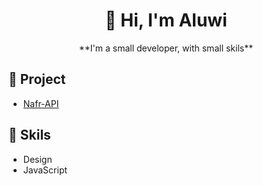 <div align="center">
  <h1>👋 Hi, I'm Aluwi</h1>
  **I'm a small developer, with small skils**
</div>

## 🧰 Project
- [Nafr-API](https://github.com/Aluwi/NafrAPI)

## 🔧 Skils
- Design
- JavaScript
